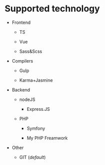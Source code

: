 # Supported technology

- Frontend

  - TS

  - Vue

  - Sass&Scss

- Compilers

  - Gulp

  - Karma+Jasmine

- Backend

  - nodeJS
    - Express.JS
  - PHP

    - Symfony

    - My PHP Freamwork

- Other

  - GIT (*default*)